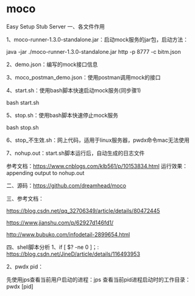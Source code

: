 # moco
Easy Setup Stub Server
一、各文件作用

1、moco-runner-1.3.0-standalone.jar：启动mock服务的jar包，启动方法：

  java -jar ./moco-runner-1.3.0-standalone.jar  http -p 8777 -c  bitm.json
 
2、demo.json：编写的mock接口信息

3、moco_postman_demo.json：使用postman调用mock的接口

4、start.sh：使用bash脚本快速启动mock服务(同步骤1)

  bash start.sh
  
5、stop.sh：使用bash脚本快速停止mock服务

  bash stop.sh
  
6、stop_不生效.sh：网上代码，适用于linux服务器，pwdx命令mac无法使用

7、nohup.out：start.sh脚本运行后，自动生成的日志文件

  参考文档：https://www.cnblogs.com/klb561/p/10153834.html
  运行效果：appending output to nohup.out

二、源码：https://github.com/dreamhead/moco

三、参考文档：

  https://blog.csdn.net/qq_32706349/article/details/80472445
  
  https://www.jianshu.com/p/62927d146fd1/
  
  http://www.bubuko.com/infodetail-2899654.html
  
 四、shell脚本分析
 1、if [ $? -ne 0 ]；: https://blog.csdn.net/JineD/article/details/116493953
 
 2、pwdx pid： 
 
  先使用jps查看当前用户启动的进程：jps
  查看当前pid进程启动时的工作目录：pwdx [pid]
  
  
